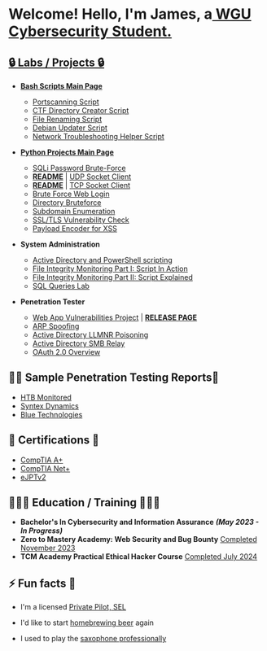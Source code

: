 <h1>Welcome! Hello, I'm James, a<a href="https://www.wgu.edu/online-it-degrees/cybersecurity-information-assurance-bachelors-program.html#transcriptPop"</a> WGU<a href="https://www.linkedin.com/in/james-d-shank"</a> Cybersecurity Student.</h1>

<h2>🔒 Labs / Projects 🔒</h2>

- <b>[Bash Scripts Main Page](https://github.com/MaLsR6053/Bash-Scripts/tree/main)</b>
  - [Portscanning Script](https://github.com/MaLsR6053/Bash-Scripts/blob/main/portscan_basic.sh)
  - [CTF Directory Creator Script](https://github.com/MaLsR6053/Bash-Scripts/blob/main/ctf_directory_creater.sh)
  - [File Renaming Script](https://github.com/MaLsR6053/Bash-Scripts/blob/main/file_rename.sh)
  - [Debian Updater Script](https://github.com/MaLsR6053/Bash-Scripts/blob/main/update.sh)
  - [Network Troubleshooting Helper Script](https://github.com/MaLsR6053/Bash-Scripts/blob/main/network_troubleshooter.sh)

- <b>[Python Projects Main Page](https://github.com/MaLsR6053/Python-Projects)</b>
  - [SQLi Password Brute-Force](https://github.com/MaLsR6053/Python-Projects/blob/main/sqli_lab_password_brute.py)
  - <strong>[README](https://github.com/MaLsR6053/Python-Projects/blob/main/UPD%20Client%20README.md)</strong> | [UDP Socket Client](https://github.com/MaLsR6053/Python-Projects/blob/main/Python%20UDP%20Client.py)
  - <strong>[README](https://github.com/MaLsR6053/Python-Projects/blob/main/TCP%20Client%20README.md)</strong> | [TCP Socket Client](https://github.com/MaLsR6053/Python-Projects/blob/main/Python%20TCP%20Client.py)
  - [Brute Force Web Login](https://github.com/MaLsR6053/Python-Projects/blob/main/Brute-Force-Web-Login.py) 
  - [Directory Bruteforce](https://github.com/MaLsR6053/Python-Projects/blob/main/MaLsR-Dirb-Bruteforce.py) 
  - [Subdomain Enumeration](https://github.com/MaLsR6053/Python-Projects/blob/main/MaLsR-sub-enum.py) 
  - [SSL/TLS Vulnerability Check](https://github.com/MaLsR6053/Python-Projects/blob/main/MaLsR-SSL-TLS-vuln-checker.py) 
  - [Payload Encoder for XSS](https://github.com/MaLsR6053/Python-Projects/blob/main/Payload-Encoder-XSS.py) 

    
- <b>System Administration</b>
  - [Active Directory and PowerShell scripting](https://www.linkedin.com/pulse/active-directory-home-lab-james-shank/)
  - [File Integrity Monitoring Part I: Script In Action](https://www.linkedin.com/pulse/file-integrity-monitoring-powershell-edition-pt-1-james-shank-3vpef/)
  - [File Integrity Monitoring Part II: Script Explained](https://www.linkedin.com/pulse/file-integrity-monitoring-powershell-edition-pt-ii-james-shank-7n9hf/)
  - [SQL Queries Lab](https://www.linkedin.com/pulse/my-hands-on-sql-home-lab-james-shank/)
- <b>Penetration Tester</b>
  - [Web App Vulnerabilities Project](https://github.com/MaLsR6053/Web_App_Vulnerabilities_Project) | <strong>[RELEASE PAGE](https://github.com/MaLsR6053/Web_App_Vulnerabilities_Project/releases)</strong>
  - [ARP Spoofing](https://www.linkedin.com/pulse/arp-spoofing-lab-james-shank/)
  - [Active Directory LLMNR Poisoning](https://www.linkedin.com/feed/update/urn:li:activity:7285622216073867265/)
  - [Active Directory SMB Relay](https://www.linkedin.com/pulse/active-directory-attack-smb-relay-james-shank-pyd8c/?trackingId=84T%2FyUinS0iqsW%2Fh5WHOLA%3D%3D)
  - [OAuth 2.0 Overview](https://www.linkedin.com/pulse/what-oauth-grant-types-james-shank-5cxgc/?trackingId=0D2BzuQiQpmf%2FpBFvIF7lw%3D%3D)
 

<h2>✍🏼 Sample Penetration Testing Reports📝</h2>

  - [HTB Monitored](https://github.com/MaLsR6053/Pentest_Reports/blob/main/HTB_Monitored_202402_JS_TR-BB_JS.pdf)
  - [Syntex Dynamics](https://github.com/MaLsR6053/Pentest_Reports/blob/main/eJPT_Syntex_Dynamics_JS.pdf)
  - [Blue Technologies](https://github.com/MaLsR6053/Pentest_Reports/blob/main/Blue_Technologies_JS.pdf)


<h2>📜 Certifications 📜</h2>

- [CompTIA A+](https://www.credly.com/badges/57cc7ab1-d05c-44a4-93cd-7c3978679dcd/public_url)
- [CompTIA Net+](https://www.credly.com/badges/57cc7ab1-d05c-44a4-93cd-7c3978679dcd/public_url)
- [eJPTv2](https://github.com/MaLsR6053/Certifications/blob/main/James%20Shank%20-%20eJPT.pdf)

<h2>👨🏼‍🎓 Education / Training 👨🏼‍🏫</h2>

- <b>Bachelor's In Cybersecurity and Information Assurance</b> <b><i>(May 2023 - In Progress)</i></b>
- <b>Zero to Mastery Academy: Web Security and Bug Bounty</b> [Completed November 2023](https://www.linkedin.com/in/james-d-shank/details/education/1635550540989/single-media-viewer?type=IMAGE&profileId=ACoAAB4dA0IB_Ox87RKXoX7fTXbIf4_M_KWzQt8&lipi=urn%3Ali%3Apage%3Ad_flagship3_profile_view_base_education_details%3BwlT6mxOpQDGKszEZzjuAKQ%3D%3D)
- <b>TCM Academy Practical Ethical Hacker Course</b> [Completed July 2024](https://github.com/MaLsR6053/Certifications/blob/main/certificate-of-completion-for-practical-ethical-hacking-the-complete-course.pdf)

  

<h2>⚡ Fun facts 🤩</h2>

  - I'm a licensed <a href="https://pilotinstitute.com/what-is-a-private-pilot/">Private Pilot, SEL</a>
  
  - I'd like to start <a href="https://www.homebrewersassociation.org/how-to-brew/">homebrewing beer</a> again
    
  - I used to play the <a href="https://www.bands.army.mil/">saxophone professionally</a>




